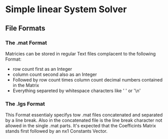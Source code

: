 # Simple linear System Solver

## File Formats

### The .mat Format

Matricies can be stored in regular Text files complacent to the following Format:

- row count first as an Integer
- column count second also as an Integer
- Followed by row count times column count decimal numbers contained in the Matrix
- Everything separeted by whitespace characters like ' ' or '\n'

### The .lgs Format

This Format essentialy specifys tow .mat files concatenated and separated by a line break. Also in the concatenated file is the line break character not allowed in the single .mat parts. It's expected that the Coefficints Matrix stands first followed by an nx1 Constants Vector.